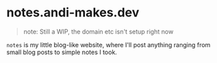 # notes.andi-makes.dev

> note: Still a WIP, the domain etc isn't setup right now

`notes` is my little blog-like website, where I'll post anything ranging from small blog posts to simple notes I took.